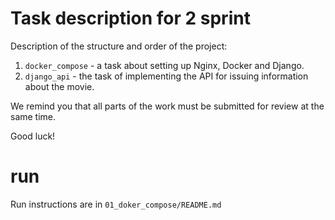 # Task description for 2 sprint

Description of the structure and order of the project:

1. `docker_compose` - a task about setting up Nginx, Docker and Django.
2. `django_api` - the task of implementing the API for issuing information about the movie.

We remind you that all parts of the work must be submitted for review at the same time.

Good luck!

# run

Run instructions are in `01_doker_compose/README.md`